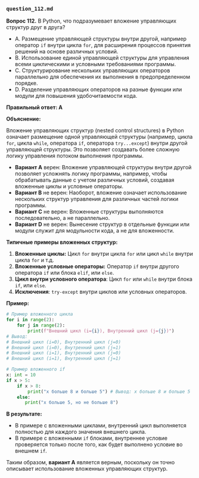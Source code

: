 ###  `question_112.md`

**Вопрос 112.** В Python, что подразумевает вложение управляющих структур друг в друга?

- A. Размещение управляющей структуры внутри другой, например оператор `if` внутри цикла `for`, для расширения процессов принятия решений на основе различных условий.
- B. Использование единой управляющей структуры для управления всеми циклическими и условными требованиями программы.
- C. Структурирование нескольких управляющих операторов параллельно для обеспечения их выполнения в предопределенном порядке.
- D. Разделение управляющих операторов на разные функции или модули для повышения удобочитаемости кода.

**Правильный ответ: A**

**Объяснение:**

Вложение управляющих структур (nested control structures) в Python означает размещение одной управляющей структуры (например, цикла `for`, цикла `while`, оператора `if`, оператора `try...except`) внутри другой управляющей структуры. Это позволяет создавать более сложную логику управления потоком выполнения программы.

*   **Вариант A** верен: Вложение управляющей структуры внутри другой позволяет усложнять логику программы, например, чтобы обрабатывать данные с учетом различных условий, создавая вложенные циклы и условные операторы.
*   **Вариант B** не верен: Наоборот, вложение означает использование нескольких структур управления для различных частей логики программы.
*   **Вариант C** не верен: Вложенные структуры выполняются последовательно, а не параллельно.
*   **Вариант D** не верен: Вынесение структур в отдельные функции или модули служит для модульности кода, а не для вложенности.

**Типичные примеры вложенных структур:**

1.  **Вложенные циклы:** Цикл `for` внутри цикла `for` или цикл `while` внутри цикла `for` и т.д.
2.  **Вложенные условные операторы:** Оператор `if` внутри другого оператора `if` или блока `elif`, или `else`.
3. **Цикл внутри условного оператора**:  Цикл `for` или `while` внутри блока `if`, или `else`.
4. **Исключения**: `try-except` внутри циклов или условных операторов.

**Пример:**
```python
# Пример вложенного цикла
for i in range(2):
    for j in range(2):
        print(f"Внешний цикл (i={i}), Внутренний цикл (j={j})")
# Вывод:
# Внешний цикл (i=0), Внутренний цикл (j=0)
# Внешний цикл (i=0), Внутренний цикл (j=1)
# Внешний цикл (i=1), Внутренний цикл (j=0)
# Внешний цикл (i=1), Внутренний цикл (j=1)

# Пример вложенного if
x: int = 10
if x > 5:
    if x > 8:
        print("x больше 8 и больше 5") # Вывод: x больше 8 и больше 5
    else:
       print("x больше 5, но не больше 8")
```
**В результате:**
* В примере с вложенными циклами, внутренний цикл выполняется полностью для каждого значения внешнего цикла.
*  В примере с вложенными `if`  блоками,  внутреннее условие проверяется только после того, как будет выполнено условие во внешнем `if`.

Таким образом, **вариант A** является верным, поскольку он точно описывает использование вложенных управляющих структур.

